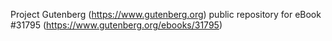 Project Gutenberg (https://www.gutenberg.org) public repository for eBook #31795 (https://www.gutenberg.org/ebooks/31795)
